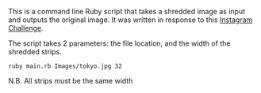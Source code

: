 This is a command line Ruby script that takes a shredded image as input and outputs the original image.
It was written in response to this [Instagram Challenge](http://instagram-engineering.tumblr.com/post/12651721845/instagram-engineering-challenge-the-unshredder).

The script takes 2 parameters: the file location, and the width of the shredded strips.

```ruby main.rb Images/tokyo.jpg 32```

N.B. All strips must be the same width

